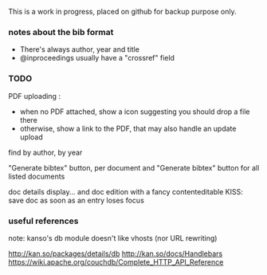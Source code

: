 This is a work in progress, placed on github for backup purpose only.

### notes about the bib format

* There's always author, year and title
* @inproceedings usually have a "crossref" field

### TODO

PDF uploading :

* when no PDF attached, show a icon suggesting you should drop a file there
* otherwise, show a link to the PDF, that may also handle an update upload

find by author, by year

"Generate bibtex" button, per document
and "Generate bibtex" button for all listed documents

doc details display... and doc edition with a fancy contenteditable
KISS: save doc as soon as an entry loses focus

### useful references

note: kanso's db module doesn't like vhosts (nor URL rewriting)

http://kan.so/packages/details/db
http://kan.so/docs/Handlebars
https://wiki.apache.org/couchdb/Complete_HTTP_API_Reference


